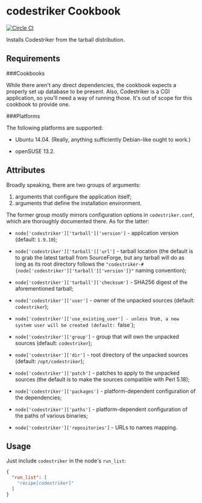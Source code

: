 codestriker Cookbook
====================
[![Circle CI](https://circleci.com/gh/supki/codestriker.svg?style=shield)](https://circleci.com/gh/supki/codestriker)

Installs Codestriker from the tarball distribution.

Requirements
------------

###Cookbooks

While there aren't any direct dependencies, the cookbook expects a properly set up database to be present.
Also, Codestriker is a CGI application, so you'll need a way of running those. It's out of scope for this
cookbook to provide one.

###Platforms

The following platforms are supported:

  - Ubuntu 14.04. (Really, anything sufficiently Debian-like ought to work.)

  - openSUSE 13.2.

Attributes
----------

Broadly speaking, there are two groups of arguments:

  1. arguments that configure the application itself;
  2. arguments that define the installation environment.

The former group mostly mirrors configuration options in `codestriker.conf`, which are thoroughly documented there.
As for the latter:

  - `node['codestriker']['tarball']['version']` - application version (default: `1.9.10`);

  - `node['codestriker']['tarball']['url']` - tarball location (the default is to grab the latest tarball from SourceForge,
  but any tarball will do as long as its root directory follows the `"codestriker-#{node['codestriker']['tarball']['version']}"`
  naming convention);

  - `node['codestriker']['tarball']['checksum']` - SHA256 digest of the aforementioned tarball;

  - `node['codestriker']['user']` - owner of the unpacked sources (default: `codestriker`);

  - `node['codestriker']['use_existing_user'] - unless `true`, a new system user will be created (default: `false`);

  - `node['codestriker']['group']` - group that will own the unpacked sources (default: `codestriker`);

  - `node['codestriker']['dir']` - root directory of the unpacked sources (default: `/opt/codestriker`);

  - `node['codestriker']['patch']` - patches to apply to the unpacked sources (the default is to make the sources compatible
  with Perl 5.18);

  - `node['codestriker']['packages']` - platform-dependent configuration of the dependencies;

  - `node['codestriker']['paths']` - platform-dependent configuration of the paths of various binaries;

  - `node['codestriker']['repositories']` - URLs to names mapping.

Usage
-----
Just include `codestriker` in the node's `run_list`:

```json
{
  "run_list": [
    "recipe[codestriker]"
  ]
}
```
